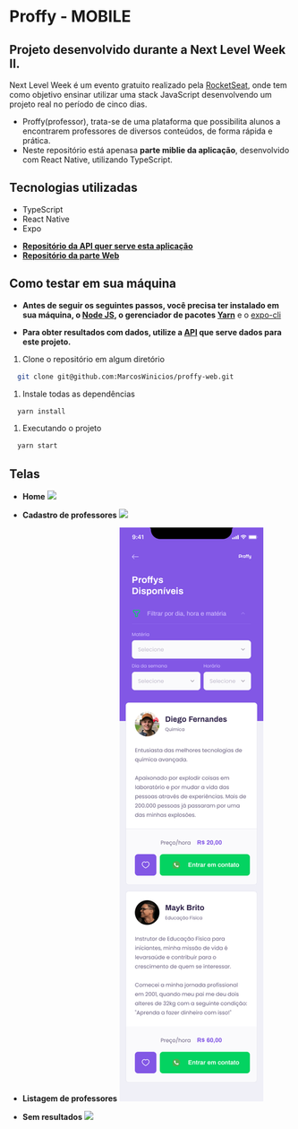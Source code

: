 # Proffy - MOBILE

## Projeto desenvolvido durante a Next Level Week II.

Next Level Week é um evento gratuito realizado pela [RocketSeat](https://rocketseat.com.br/), onde tem como objetivo ensinar utilizar uma stack JavaScript desenvolvendo um projeto real no período de cinco dias.

* Proffy(professor), trata-se de uma plataforma que possibilita alunos a encontrarem professores de diversos conteúdos, de forma rápida e prática.
* Neste repositório está apenasa **parte miblie da aplicação**, desenvolvido com React Native, utilizando TypeScript.

## Tecnologias utilizadas
  - TypeScript
  - React Native
  - Expo

* **[Repositório da API quer serve esta aplicação](https://github.com/MarcosWinicios/proffy-server)**
* **[Repositório da parte Web](https://github.com/MarcosWinicios/proffy-web)**

## Como testar em sua máquina
- **Antes de seguir os seguintes passos, você precisa ter instalado em sua máquina, o [Node JS](https://nodejs.org/en/), o  gerenciador de pacotes [Yarn](https://classic.yarnpkg.com/pt-BR/docs/install/#debian-stable)** e o [expo-cli](https://docs.expo.io/get-started/installation/)

- **Para obter resultados com dados, utilize a [API](https://github.com/MarcosWinicios/proffy-server) que serve dados para este projeto.**

1. Clone o repositório em algum diretório
```sh
  git clone git@github.com:MarcosWinicios/proffy-web.git
```
1. Instale todas as dependências
```sh
  yarn install
```
1. Executando o projeto
```sh
  yarn start
```

## Telas

- **Home**
![](screens/landing-page.png)

- **Cadastro de professores**
![](screens/form-cadastro.png)

- **Listagem de professores**
![](screens/lista-professores.png)

- **Sem resultados**
![](screens/sem-resultados.png)


